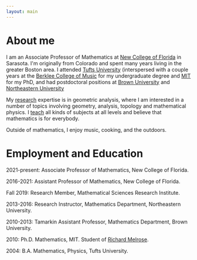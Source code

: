 ```yaml
---
layout: main
---
```


# About me

I am an Associate Professor of Mathematics at [New College of Florida](https://www.ncf.edu) in Sarasota.
I'm originally from Colorado and spent many years living in the greater Boston area.
I attended [Tufts University](https://www.tufts.edu) (interspersed with a couple years at the [Berklee College of Music](https://www.berklee.edu) for my undergraduate
degree and [MIT](https://math.mit.edu) for my PhD, and had postdoctoral positions at [Brown University](https://www.brown.edu) and [Northeastern University](https://www.northeastern.edu)

My [research](research.html) expertise is in geometric analysis, where I am interested
in a number of topics involving geometry, analysis, topology 
and mathematical physics. I [teach](teaching.html) all kinds of subjects at all levels and believe that mathematics is for everybody.

Outside of mathematics, I enjoy music, cooking, and the outdoors.

# Employment and Education

2021-present: Associate Professor of Mathematics, New College of Florida.

2016-2021: Assistant Professor of Mathematics, New College of Florida.

Fall 2019: Research Member, Mathematical Sciences Research Institute.

2013-2016: Research Instructor, Mathematics Department, Northeastern University.

2010-2013: Tamarkin Assistant Professor, Mathematics Department, Brown University.

2010: Ph.D. Mathematics, MIT. Student of [Richard Melrose](http://math.mit.edu/~rbm).

2004: B.A. Mathematics, Physics, Tufts University.

